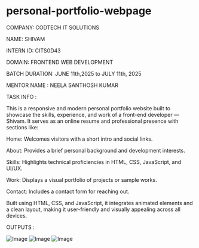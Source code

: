 # personal-portfolio-webpage

COMPANY: CODTECH IT SOLUTIONS

NAME: SHIVAM

INTERN ID: CITS0D43

DOMAIN: FRONTEND WEB DEVELOPMENT

BATCH DURATION: JUNE 11th,2025 to JULY 11th, 2025

MENTOR NAME : NEELA SANTHOSH KUMAR

TASK INFO :

This is a responsive and modern personal portfolio website built to showcase the skills, experience, and work of a front-end developer — Shivam. It serves as an online resume and professional presence with sections like:

Home: Welcomes visitors with a short intro and social links.

About: Provides a brief personal background and development interests.

Skills: Highlights technical proficiencies in HTML, CSS, JavaScript, and UI/UX.

Work: Displays a visual portfolio of projects or sample works.

Contact: Includes a contact form for reaching out.

Built using HTML, CSS, and JavaScript, it integrates animated elements and a clean layout, making it user-friendly and visually appealing across all devices.


OUTPUTS :

![Image](https://github.com/user-attachments/assets/68428ab2-f6ae-4954-88d2-a4c94d468961)
![Image](https://github.com/user-attachments/assets/678b3658-d2f4-4fc0-bbe1-518c646e818b)
![Image](https://github.com/user-attachments/assets/ad69fff5-bfdb-415f-a33d-6ec0a9015dc5)
